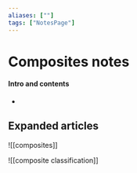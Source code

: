 ```yaml
---
aliases: [""]
tags: ["NotesPage"]
---
```


# Composites notes

#### Intro and contents
- 


## Expanded articles
![[composites]]

![[composite classification]]